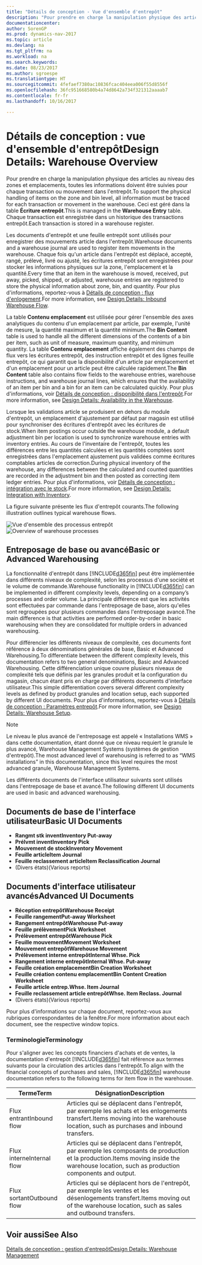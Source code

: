 ```yaml
---
title: "Détails de conception - Vue d'ensemble d'entrepôt"
description: "Pour prendre en charge la manipulation physique des articles au niveau des zones et emplacements, toutes les informations doivent être suivies pour chaque transaction ou mouvement dans l'entrepôt. Ceci est géré dans la table **Écriture entrepôt**. Chaque transaction est enregistrée dans un historique des transactions entrepôt."
documentationcenter: 
author: SorenGP
ms.prod: dynamics-nav-2017
ms.topic: article
ms.devlang: na
ms.tgt_pltfrm: na
ms.workload: na
ms.search.keywords: 
ms.date: 08/23/2017
ms.author: sgroespe
ms.translationtype: HT
ms.sourcegitcommit: 4fefaef7380ac10836fcac404eea006f55d8556f
ms.openlocfilehash: 36fc951668580b4a74d8642a734f321312aaaab7
ms.contentlocale: fr-fr
ms.lasthandoff: 10/16/2017

---
```

# <a name="design-details-warehouse-overview"></a><span data-ttu-id="64f1d-105">Détails de conception : vue d'ensemble d'entrepôt</span><span class="sxs-lookup"><span data-stu-id="64f1d-105">Design Details: Warehouse Overview</span></span>
<span data-ttu-id="64f1d-106">Pour prendre en charge la manipulation physique des articles au niveau des zones et emplacements, toutes les informations doivent être suivies pour chaque transaction ou mouvement dans l'entrepôt.</span><span class="sxs-lookup"><span data-stu-id="64f1d-106">To support the physical handling of items on the zone and bin level, all information must be traced for each transaction or movement in the warehouse.</span></span> <span data-ttu-id="64f1d-107">Ceci est géré dans la table **Écriture entrepôt**.</span><span class="sxs-lookup"><span data-stu-id="64f1d-107">This is managed in the **Warehouse Entry** table.</span></span> <span data-ttu-id="64f1d-108">Chaque transaction est enregistrée dans un historique des transactions entrepôt.</span><span class="sxs-lookup"><span data-stu-id="64f1d-108">Each transaction is stored in a warehouse register.</span></span>  

<span data-ttu-id="64f1d-109">Les documents d'entrepôt et une feuille entrepôt sont utilisés pour enregistrer des mouvements article dans l'entrepôt.</span><span class="sxs-lookup"><span data-stu-id="64f1d-109">Warehouse documents and a warehouse journal are used to register item movements in the warehouse.</span></span> <span data-ttu-id="64f1d-110">Chaque fois qu'un article dans l'entrepôt est déplacé, accepté, rangé, prélevé, livré ou ajusté, les écritures entrepôt sont enregistrées pour stocker les informations physiques sur la zone, l'emplacement et la quantité.</span><span class="sxs-lookup"><span data-stu-id="64f1d-110">Every time that an item in the warehouse is moved, received, put away, picked, shipped, or adjusted, warehouse entries are registered to store the physical information about zone, bin, and quantity.</span></span> <span data-ttu-id="64f1d-111">Pour plus d'informations, reportez-vous à [Détails de conception : flux d'enlogement](design-details-outbound-warehouse-flow.md).</span><span class="sxs-lookup"><span data-stu-id="64f1d-111">For more information, see [Design Details: Inbound Warehouse Flow](design-details-outbound-warehouse-flow.md).</span></span>  

<span data-ttu-id="64f1d-112">La table **Contenu emplacement** est utilisée pour gérer l'ensemble des axes analytiques du contenu d'un emplacement par article, par exemple, l'unité de mesure, la quantité maximum et la quantité minimum.</span><span class="sxs-lookup"><span data-stu-id="64f1d-112">The **Bin Content** table is used to handle all the different dimensions of the contents of a bin per item, such as unit of measure, maximum quantity, and minimum quantity.</span></span> <span data-ttu-id="64f1d-113">La table **Contenu emplacement** affiche également des champs de flux vers les écritures entrepôt, des instruction entrepôt et des lignes feuille entrepôt, ce qui garantit que la disponibilité d'un article par emplacement et d'un emplacement pour un article peut être calculée rapidement.</span><span class="sxs-lookup"><span data-stu-id="64f1d-113">The **Bin Content** table also contains flow fields to the warehouse entries, warehouse instructions, and warehouse journal lines, which ensures that the availability of an item per bin and a bin for an item can be calculated quickly.</span></span> <span data-ttu-id="64f1d-114">Pour plus d'informations, voir [Détails de conception : disponibilité dans l'entrepôt](design-details-availability-in-the-warehouse.md).</span><span class="sxs-lookup"><span data-stu-id="64f1d-114">For more information, see [Design Details: Availability in the Warehouse](design-details-availability-in-the-warehouse.md).</span></span>  

<span data-ttu-id="64f1d-115">Lorsque les validations article se produisent en dehors du module d'entrepôt, un emplacement d'ajustement par défaut par magasin est utilisé pour synchroniser des écritures d'entrepôt avec les écritures de stock.</span><span class="sxs-lookup"><span data-stu-id="64f1d-115">When item postings occur outside the warehouse module, a default adjustment bin per location is used to synchronize warehouse entries with inventory entries.</span></span> <span data-ttu-id="64f1d-116">Au cours de l'inventaire de l'entrepôt, toutes les différences entre les quantités calculées et les quantités comptées sont enregistrées dans l'emplacement ajustement puis validées comme écritures comptables articles de correction.</span><span class="sxs-lookup"><span data-stu-id="64f1d-116">During physical inventory of the warehouse, any differences between the calculated and counted quantities are recorded in the adjustment bin and then posted as correcting item ledger entries.</span></span> <span data-ttu-id="64f1d-117">Pour plus d'informations, voir [Détails de conception : intégration avec le stock](design-details-integration-with-inventory.md).</span><span class="sxs-lookup"><span data-stu-id="64f1d-117">For more information, see [Design Details: Integration with Inventory](design-details-integration-with-inventory.md).</span></span>  

<span data-ttu-id="64f1d-118">La figure suivante présente les flux d'entrepôt courants.</span><span class="sxs-lookup"><span data-stu-id="64f1d-118">The following illustration outlines typical warehouse flows.</span></span>  

<span data-ttu-id="64f1d-119">![Vue d'ensemble des processus entrepôt](media/design_details_warehouse_management_overview.png "design_details_warehouse_management_overview")</span><span class="sxs-lookup"><span data-stu-id="64f1d-119">![Overview of warehouse processes](media/design_details_warehouse_management_overview.png "design_details_warehouse_management_overview")</span></span>  

## <a name="basic-or-advanced-warehousing"></a><span data-ttu-id="64f1d-120">Entreposage de base ou avancé</span><span class="sxs-lookup"><span data-stu-id="64f1d-120">Basic or Advanced Warehousing</span></span>  
<span data-ttu-id="64f1d-121">La fonctionnalité d'entrepôt dans [!INCLUDE[d365fin](includes/d365fin_md.md)] peut être implémentée dans différents niveaux de complexité, selon les processus d'une société et le volume de commande.</span><span class="sxs-lookup"><span data-stu-id="64f1d-121">Warehouse functionality in [!INCLUDE[d365fin](includes/d365fin_md.md)] can be implemented in different complexity levels, depending on a company’s processes and order volume.</span></span> <span data-ttu-id="64f1d-122">La principale différence est que les activités sont effectuées par commande dans l'entreposage de base, alors qu'elles sont regroupées pour plusieurs commandes dans l'entreposage avancé.</span><span class="sxs-lookup"><span data-stu-id="64f1d-122">The main difference is that activities are performed order-by-order in basic warehousing when they are consolidated for multiple orders in advanced warehousing.</span></span>  

 <span data-ttu-id="64f1d-123">Pour différencier les différents niveaux de complexité, ces documents font référence à deux dénominations générales de base, Basic et Advanced Warehousing.</span><span class="sxs-lookup"><span data-stu-id="64f1d-123">To differentiate between the different complexity levels, this documentation refers to two general denominations, Basic and Advanced Warehousing.</span></span> <span data-ttu-id="64f1d-124">Cette différenciation unique couvre plusieurs niveaux de complexité tels que définis par les granules produit et la configuration du magasin, chacun étant pris en charge par différents documents d'interface utilisateur.</span><span class="sxs-lookup"><span data-stu-id="64f1d-124">This simple differentiation covers several different complexity levels as defined by product granules and location setup, each supported by different UI documents.</span></span> <span data-ttu-id="64f1d-125">Pour plus d'informations, reportez\-vous à [Détails de conception : Paramètres entrepôt](design-details-warehouse-setup.md).</span><span class="sxs-lookup"><span data-stu-id="64f1d-125">For more information, see [Design Details: Warehouse Setup](design-details-warehouse-setup.md).</span></span>  

> [!NOTE]  
>  <span data-ttu-id="64f1d-126">Le niveau le plus avancé de l'entreposage est appelé « Installations WMS » dans cette documentation, étant donné que ce niveau requiert le granule le plus avancé, Warehouse Management Systems (systèmes de gestion d'entrepôt).</span><span class="sxs-lookup"><span data-stu-id="64f1d-126">The most advanced level of warehousing is referred to as “WMS installations” in this documentation, since this level requires the most advanced granule, Warehouse Management Systems.</span></span>  

 <span data-ttu-id="64f1d-127">Les différents documents de l'interface utilisateur suivants sont utilisés dans l'entreposage de base et avancé.</span><span class="sxs-lookup"><span data-stu-id="64f1d-127">The following different UI documents are used in basic and advanced warehousing.</span></span>  

## <a name="basic-ui-documents"></a><span data-ttu-id="64f1d-128">Documents de base de l'interface utilisateur</span><span class="sxs-lookup"><span data-stu-id="64f1d-128">Basic UI Documents</span></span>  

-   <span data-ttu-id="64f1d-129">**Rangmt stk invent**</span><span class="sxs-lookup"><span data-stu-id="64f1d-129">**Inventory Put-away**</span></span>  
-   <span data-ttu-id="64f1d-130">**Prélvmt invent**</span><span class="sxs-lookup"><span data-stu-id="64f1d-130">**Inventory Pick**</span></span>  
-   <span data-ttu-id="64f1d-131">**Mouvement de stock**</span><span class="sxs-lookup"><span data-stu-id="64f1d-131">**Inventory Movement**</span></span>  
-   <span data-ttu-id="64f1d-132">**Feuille article**</span><span class="sxs-lookup"><span data-stu-id="64f1d-132">**Item Journal**</span></span>  
-   <span data-ttu-id="64f1d-133">**Feuille reclassement article**</span><span class="sxs-lookup"><span data-stu-id="64f1d-133">**Item Reclassification Journal**</span></span>  
-   <span data-ttu-id="64f1d-134">(Divers états)</span><span class="sxs-lookup"><span data-stu-id="64f1d-134">(Various reports)</span></span>  

## <a name="advanced-ui-documents"></a><span data-ttu-id="64f1d-135">Documents d'interface utilisateur avancés</span><span class="sxs-lookup"><span data-stu-id="64f1d-135">Advanced UI Documents</span></span>  

-   <span data-ttu-id="64f1d-136">**Réception entrepôt**</span><span class="sxs-lookup"><span data-stu-id="64f1d-136">**Warehouse Receipt**</span></span>  
-   <span data-ttu-id="64f1d-137">**Feuille rangement**</span><span class="sxs-lookup"><span data-stu-id="64f1d-137">**Put-away Worksheet**</span></span>  
-   <span data-ttu-id="64f1d-138">**Rangement entrepôt**</span><span class="sxs-lookup"><span data-stu-id="64f1d-138">**Warehouse Put-away**</span></span>  
-   <span data-ttu-id="64f1d-139">**Feuille prélèvement**</span><span class="sxs-lookup"><span data-stu-id="64f1d-139">**Pick Worksheet**</span></span>  
-   <span data-ttu-id="64f1d-140">**Prélèvement entrepôt**</span><span class="sxs-lookup"><span data-stu-id="64f1d-140">**Warehouse Pick**</span></span>  
-   <span data-ttu-id="64f1d-141">**Feuille mouvement**</span><span class="sxs-lookup"><span data-stu-id="64f1d-141">**Movement Worksheet**</span></span>  
-   <span data-ttu-id="64f1d-142">**Mouvement entrepôt**</span><span class="sxs-lookup"><span data-stu-id="64f1d-142">**Warehouse Movement**</span></span>  
-   <span data-ttu-id="64f1d-143">**Prélèvement interne entrepôt**</span><span class="sxs-lookup"><span data-stu-id="64f1d-143">**Internal Whse. Pick**</span></span>  
-   <span data-ttu-id="64f1d-144">**Rangement interne entrepôt**</span><span class="sxs-lookup"><span data-stu-id="64f1d-144">**Internal Whse. Put-away**</span></span>  
-   <span data-ttu-id="64f1d-145">**Feuille création emplacement**</span><span class="sxs-lookup"><span data-stu-id="64f1d-145">**Bin Creation Worksheet**</span></span>  
-   <span data-ttu-id="64f1d-146">**Feuille création contenu emplacement**</span><span class="sxs-lookup"><span data-stu-id="64f1d-146">**Bin Content Creation Worksheet**</span></span>  
-   <span data-ttu-id="64f1d-147">**Feuille article entrep.**</span><span class="sxs-lookup"><span data-stu-id="64f1d-147">**Whse. Item Journal**</span></span>  
-   <span data-ttu-id="64f1d-148">**Feuille reclassement article entrepôt**</span><span class="sxs-lookup"><span data-stu-id="64f1d-148">**Whse. Item Reclass. Journal**</span></span>  
-   <span data-ttu-id="64f1d-149">(Divers états)</span><span class="sxs-lookup"><span data-stu-id="64f1d-149">(Various reports)</span></span>  

<span data-ttu-id="64f1d-150">Pour plus d'informations sur chaque document, reportez-vous aux rubriques correspondantes de la fenêtre.</span><span class="sxs-lookup"><span data-stu-id="64f1d-150">For more information about each document, see the respective window topics.</span></span>  

### <a name="terminology"></a><span data-ttu-id="64f1d-151">Terminologie</span><span class="sxs-lookup"><span data-stu-id="64f1d-151">Terminology</span></span>  
<span data-ttu-id="64f1d-152">Pour s'aligner avec les concepts financiers d'achats et de ventes, la documentation d'entrepôt [!INCLUDE[d365fin](includes/d365fin_md.md)] fait référence aux termes suivants pour la circulation des articles dans l'entrepôt.</span><span class="sxs-lookup"><span data-stu-id="64f1d-152">To align with the financial concepts of purchases and sales, [!INCLUDE[d365fin](includes/d365fin_md.md)] warehouse documentation refers to the following terms for item flow in the warehouse.</span></span>  

|<span data-ttu-id="64f1d-153">Terme</span><span class="sxs-lookup"><span data-stu-id="64f1d-153">Term</span></span>|<span data-ttu-id="64f1d-154">Désignation</span><span class="sxs-lookup"><span data-stu-id="64f1d-154">Description</span></span>|  
|----------|---------------------------------------|  
|<span data-ttu-id="64f1d-155">Flux entrant</span><span class="sxs-lookup"><span data-stu-id="64f1d-155">Inbound flow</span></span>|<span data-ttu-id="64f1d-156">Articles qui se déplacent dans l'entrepôt, par exemple les achats et les enlogements transfert.</span><span class="sxs-lookup"><span data-stu-id="64f1d-156">Items moving into the warehouse location, such as purchases and inbound transfers.</span></span>|  
|<span data-ttu-id="64f1d-157">Flux interne</span><span class="sxs-lookup"><span data-stu-id="64f1d-157">Internal flow</span></span>|<span data-ttu-id="64f1d-158">Articles qui se déplacent dans l'entrepôt, par exemple les composants de production et la production.</span><span class="sxs-lookup"><span data-stu-id="64f1d-158">Items moving inside the warehouse location, such as production components and output.</span></span>|  
|<span data-ttu-id="64f1d-159">Flux sortant</span><span class="sxs-lookup"><span data-stu-id="64f1d-159">Outbound flow</span></span>|<span data-ttu-id="64f1d-160">Articles qui se déplacent hors de l'entrepôt, par exemple les ventes et les désenlogements transfert.</span><span class="sxs-lookup"><span data-stu-id="64f1d-160">Items moving out of the warehouse location, such as sales and outbound transfers.</span></span>|  

## <a name="see-also"></a><span data-ttu-id="64f1d-161">Voir aussi</span><span class="sxs-lookup"><span data-stu-id="64f1d-161">See Also</span></span>  
 [<span data-ttu-id="64f1d-162">Détails de conception : gestion d'entrepôt</span><span class="sxs-lookup"><span data-stu-id="64f1d-162">Design Details: Warehouse Management</span></span>](design-details-warehouse-management.md)

